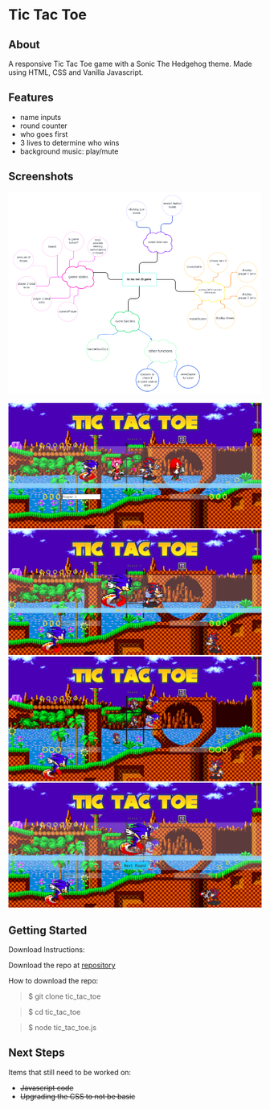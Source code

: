 # Tic Tac Toe

## About
A responsive Tic Tac Toe game with a Sonic The Hedgehog theme. Made using HTML, CSS and Vanilla Javascript.

## Features
- name inputs
- round counter
- who goes first
- 3 lives to determine who wins
- background music: play/mute

## Screenshots
![Planning](./images/planning.png)

![Main Page](./images/tictactoe1.PNG)
![Taking Turns](./images/tictactoe2.PNG)
![In-game](./images/tictactoe3.PNG)
![Winning Screen](./images/tictactoe4.PNG)

## Getting Started
Download Instructions:

Download the repo at [repository](https://github.com/yangzhie/tictactoe)

How to download the repo:
> $ git clone tic_tac_toe

> $ cd tic_tac_toe

> $ node tic_tac_toe.js

## Next Steps
Items that still need to be worked on: 
- ~~Javascript code~~
- ~~Upgrading the CSS to not be basic~~